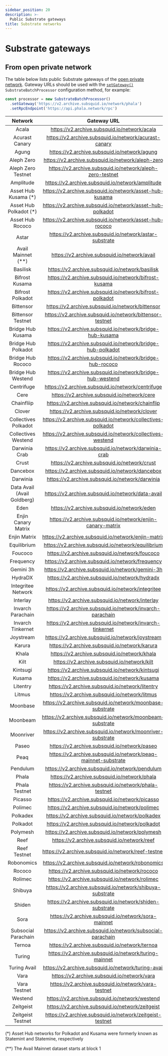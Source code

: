 ```yaml
---
sidebar_position: 20
description: >-
  Public Substrate gateways
title: Substrate networks
---
```


# Substrate gateways

## From open private network

The table below lists public Substrate gateways of the [open private network](/subsquid-network/overview/#open-private-network). Gateway URLs should be used with the [`setGateway()`](/sdk/reference/processors/substrate-batch/general/#set-gateway) `SubstrateBatchProcessor` configuration method, for example:

```typescript
const processor = new SubstrateBatchProcessor()
  .setGateway('https://v2.archive.subsquid.io/network/phala')
  .setRpcEndpoint('https://api.phala.network/rpc')
```

| Network                     | Gateway URL                                                   |
|:---------------------------:|:-------------------------------------------------------------:|
| Acala                       | https://v2.archive.subsquid.io/network/acala                  |
| Acurast Canary              | https://v2.archive.subsquid.io/network/acurast-canary         |
| Agung                       | https://v2.archive.subsquid.io/network/agung                  |
| Aleph Zero                  | https://v2.archive.subsquid.io/network/aleph-zero             |
| Aleph Zero Testnet          | https://v2.archive.subsquid.io/network/aleph-zero-testnet     |
| Amplitude                   | https://v2.archive.subsquid.io/network/amplitude              |
| Asset Hub Kusama (*)        | https://v2.archive.subsquid.io/network/asset-hub-kusama       |
| Asset Hub Polkadot (*)      | https://v2.archive.subsquid.io/network/asset-hub-polkadot     |
| Asset Hub Rococo            | https://v2.archive.subsquid.io/network/asset-hub-rococo       |
| Astar                       | https://v2.archive.subsquid.io/network/astar-substrate        |
| Avail Mainnet (**)          | https://v2.archive.subsquid.io/network/avail                  |
| Basilisk                    | https://v2.archive.subsquid.io/network/basilisk               |
| Bifrost Kusama              | https://v2.archive.subsquid.io/network/bifrost-kusama         |
| Bifrost Polkadot            | https://v2.archive.subsquid.io/network/bifrost-polkadot       |
| Bittensor                   | https://v2.archive.subsquid.io/network/bittensor              |
| Bittensor Testnet           | https://v2.archive.subsquid.io/network/bittensor-testnet      |
| Bridge Hub Kusama           | https://v2.archive.subsquid.io/network/bridge-hub-kusama      |
| Bridge Hub Polkadot         | https://v2.archive.subsquid.io/network/bridge-hub-polkadot    |
| Bridge Hub Rococo           | https://v2.archive.subsquid.io/network/bridge-hub-rococo      |
| Bridge Hub Westend          | https://v2.archive.subsquid.io/network/bridge-hub-westend     |
| Centrifuge                  | https://v2.archive.subsquid.io/network/centrifuge             |
| Cere                        | https://v2.archive.subsquid.io/network/cere                   |
| Chainfliip                  | https://v2.archive.subsquid.io/network/chainflip              |
| Clover                      | https://v2.archive.subsquid.io/network/clover                 |
| Collectives Polkadot        | https://v2.archive.subsquid.io/network/collectives-polkadot   |
| Collectives Westend         | https://v2.archive.subsquid.io/network/collectives-westend    |
| Darwinia Crab               | https://v2.archive.subsquid.io/network/darwinia-crab          |
| Crust                       | https://v2.archive.subsquid.io/network/crust                  |
| Dancebox                    | https://v2.archive.subsquid.io/network/dancebox               |
| Darwinia                    | https://v2.archive.subsquid.io/network/darwinia               |
| Data Avail (Avail Goldberg) | https://v2.archive.subsquid.io/network/data-avail             |
| Eden                        | https://v2.archive.subsquid.io/network/eden                   |
| Enjin Canary Matrix         | https://v2.archive.subsquid.io/network/enjin-canary-matrix    |
| Enjin Matrix                | https://v2.archive.subsquid.io/network/enjin-matrix           |
| Equilibrium                 | https://v2.archive.subsquid.io/network/equilibrium            |
| Foucoco                     | https://v2.archive.subsquid.io/network/foucoco                |
| Frequency                   | https://v2.archive.subsquid.io/network/frequency              |
| Gemini 3h                   | https://v2.archive.subsquid.io/network/gemini-3h              |
| HydraDX                     | https://v2.archive.subsquid.io/network/hydradx                |
| Integritee Network          | https://v2.archive.subsquid.io/network/integritee             |
| Interlay                    | https://v2.archive.subsquid.io/network/interlay               |
| Invarch Parachain           | https://v2.archive.subsquid.io/network/invarch-parachain      |
| Invarch Tinkernet           | https://v2.archive.subsquid.io/network/invarch-tinkernet      |
| Joystream                   | https://v2.archive.subsquid.io/network/joystream              |
| Karura                      | https://v2.archive.subsquid.io/network/karura                 |
| Khala                       | https://v2.archive.subsquid.io/network/khala                  |
| Kilt                        | https://v2.archive.subsquid.io/network/kilt                   |
| Kintsugi                    | https://v2.archive.subsquid.io/network/kintsugi               |
| Kusama                      | https://v2.archive.subsquid.io/network/kusama                 |
| Litentry                    | https://v2.archive.subsquid.io/network/litentry               |
| Litmus                      | https://v2.archive.subsquid.io/network/litmus                 |
| Moonbase                    | https://v2.archive.subsquid.io/network/moonbase-substrate     |
| Moonbeam                    | https://v2.archive.subsquid.io/network/moonbeam-substrate     |
| Moonriver                   | https://v2.archive.subsquid.io/network/moonriver-substrate    |
| Paseo                       | https://v2.archive.subsquid.io/network/paseo                  |
| Peaq                        | https://v2.archive.subsquid.io/network/peaq-mainnet-substrate |
| Pendulum                    | https://v2.archive.subsquid.io/network/pendulum               |
| Phala                       | https://v2.archive.subsquid.io/network/phala                  |
| Phala Testnet               | https://v2.archive.subsquid.io/network/phala-testnet          |
| Picasso                     | https://v2.archive.subsquid.io/network/picasso                |
| Polimec                     | https://v2.archive.subsquid.io/network/polimec                |
| Polkadex                    | https://v2.archive.subsquid.io/network/polkadex               |
| Polkadot                    | https://v2.archive.subsquid.io/network/polkadot               |
| Polymesh                    | https://v2.archive.subsquid.io/network/polymesh               |
| Reef                        | https://v2.archive.subsquid.io/network/reef                   |
| Reef Testnet                | https://v2.archive.subsquid.io/network/reef-testnet           |
| Robonomics                  | https://v2.archive.subsquid.io/network/robonomics             |
| Rococo                      | https://v2.archive.subsquid.io/network/rococo                 |
| Rolimec                     | https://v2.archive.subsquid.io/network/rolimec                |
| Shibuya                     | https://v2.archive.subsquid.io/network/shibuya-substrate      |
| Shiden                      | https://v2.archive.subsquid.io/network/shiden-substrate       |
| Sora                        | https://v2.archive.subsquid.io/network/sora-mainnet           |
| Subsocial Parachain         | https://v2.archive.subsquid.io/network/subsocial-parachain    |
| Ternoa                      | https://v2.archive.subsquid.io/network/ternoa                 |
| Turing                      | https://v2.archive.subsquid.io/network/turing-mainnet         |
| Turing Avail                | https://v2.archive.subsquid.io/network/turing-avail           |
| Vara                        | https://v2.archive.subsquid.io/network/vara                   |
| Vara Testnet                | https://v2.archive.subsquid.io/network/vara-testnet           |
| Westend                     | https://v2.archive.subsquid.io/network/westend                |
| Zeitgeist                   | https://v2.archive.subsquid.io/network/zeitgeist              |
| Zeitgeist Testnet           | https://v2.archive.subsquid.io/network/zeitgeist-testnet      |

(*) Asset Hub networks for Polkadot and Kusama were formerly known as Statemint and Statemine, respectively

(**) The Avail Mainnet dataset starts at block 1
